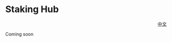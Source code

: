 # Staking Hub

<p align="right"><a href="https://docs.node-x.xyz/chan-pin-shou-ce/zhi-ya-zhong-xin">中文</a></p>

Coming soon
